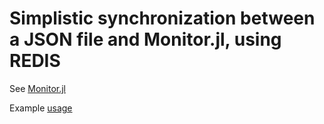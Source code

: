 # Simplistic synchronization between a JSON file and Monitor.jl, using REDIS

See [Monitor.jl](https://github.com/Leisure-tools/Monitor.jl)

Example [usage](cmd/monitor)
